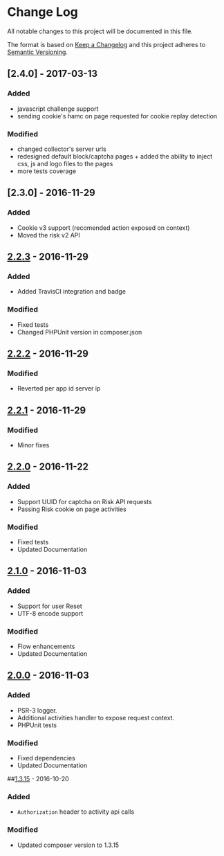 # Change Log

All notable changes to this project will be documented in this file.

The format is based on [Keep a Changelog](http://keepachangelog.com/)
and this project adheres to [Semantic Versioning](http://semver.org/).

## [2.4.0] - 2017-03-13
### Added
- javascript challenge support
- sending cookie's hamc on page requested for cookie replay detection

### Modified
- changed collector's server urls
- redesigned default block/captcha pages + added the ability to inject css, js and logo files to the pages
- more tests coverage

## [2.3.0] - 2016-11-29
### Added
- Cookie v3 support (recomended action exposed on context)
- Moved the risk v2 API

## [2.2.3] - 2016-11-29
### Added
- Added TravisCI integration and badge

### Modified
- Fixed tests
- Changed PHPUnit version in composer.json


## [2.2.2] - 2016-11-29
### Modified
- Reverted per app id server ip

## [2.2.1] - 2016-11-29
### Modified
- Minor fixes


## [2.2.0] - 2016-11-22
### Added
- Support UUID for captcha on Risk API requests
- Passing Risk cookie on page activities

### Modified
- Fixed tests
- Updated Documentation


## [2.1.0] - 2016-11-03
### Added
- Support for user Reset
- UTF-8 encode support

### Modified
- Flow enhancements
- Updated Documentation


## [2.0.0] - 2016-11-03
### Added
- PSR-3 logger.
- Additional activities handler to expose request context.
- PHPUnit tests

### Modified
- Fixed dependencies
- Updated Documentation


##[1.3.15] - 2016-10-20
### Added
- `Authorization` header to activity api calls

### Modified
- Updated composer version to 1.3.15


[2.2.3]: https://github.com/PerimeterX/perimeterx-php-sdk/tree/v2.2.3
[2.2.2]: https://github.com/PerimeterX/perimeterx-php-sdk/tree/v2.2.2
[2.2.1]: https://github.com/PerimeterX/perimeterx-php-sdk/tree/v2.2.1
[2.2.0]: https://github.com/PerimeterX/perimeterx-php-sdk/tree/v2.2.0
[2.1.0]: https://github.com/PerimeterX/perimeterx-php-sdk/tree/v2.1.0
[2.0.0]: https://github.com/PerimeterX/perimeterx-php-sdk/releases/tag/v2.0.0
[1.3.15]: https://github.com/PerimeterX/perimeterx-php-sdk/releases/tag/v1.3.15
